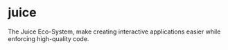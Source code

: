 # juice
The Juice Eco-System, make creating interactive applications easier while enforcing high-quality code.
